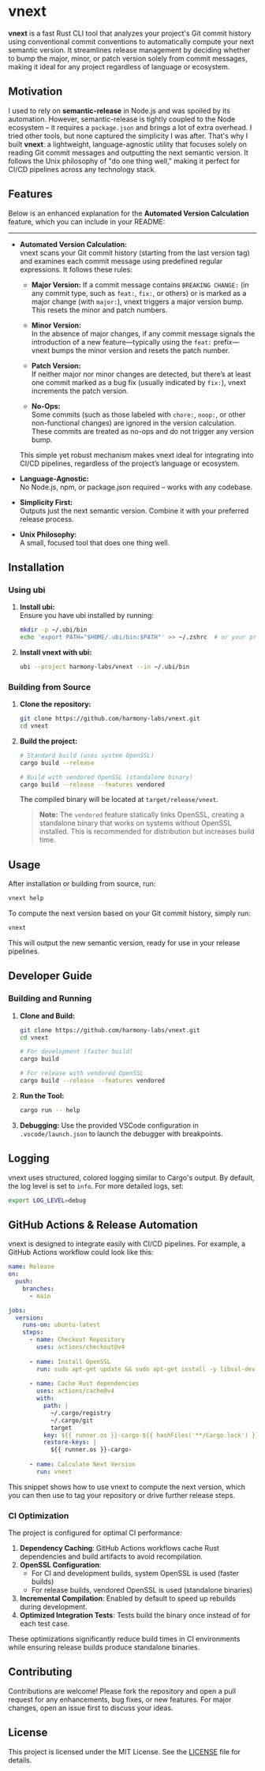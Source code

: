 # vnext

**vnext** is a fast Rust CLI tool that analyzes your project's Git commit history using conventional commit conventions to automatically compute your next semantic version. It streamlines release management by deciding whether to bump the major, minor, or patch version solely from commit messages, making it ideal for any project regardless of language or ecosystem.

## Motivation

I used to rely on **semantic-release** in Node.js and was spoiled by its automation. However, semantic-release is tightly coupled to the Node ecosystem – it requires a `package.json` and brings a lot of extra overhead. I tried other tools, but none captured the simplicity I was after. That's why I built **vnext**: a lightweight, language-agnostic utility that focuses solely on reading Git commit messages and outputting the next semantic version. It follows the Unix philosophy of "do one thing well," making it perfect for CI/CD pipelines across any technology stack.

## Features

Below is an enhanced explanation for the **Automated Version Calculation** feature, which you can include in your README:

---

- **Automated Version Calculation:**  
   vnext scans your Git commit history (starting from the last version tag) and examines each commit message using predefined regular expressions. It follows these rules:

   - **Major Version:**
      If a commit message contains `BREAKING CHANGE:` (in any commit type, such as `feat:`, `fix:`, or others) or is marked as a major change (with `major:`), vnext triggers a major version bump. This resets the minor and patch numbers.

   - **Minor Version:**  
      In the absence of major changes, if any commit message signals the introduction of a new feature—typically using the `feat:` prefix—vnext bumps the minor version and resets the patch number.

   - **Patch Version:**  
      If neither major nor minor changes are detected, but there’s at least one commit marked as a bug fix (usually indicated by `fix:`), vnext increments the patch version.

   - **No-Ops:**  
      Some commits (such as those labeled with `chore:`, `noop:`, or other non-functional changes) are ignored in the version calculation. These commits are treated as no-ops and do not trigger any version bump.

   This simple yet robust mechanism makes vnext ideal for integrating into CI/CD pipelines, regardless of the project’s language or ecosystem.
- **Language-Agnostic:**  
  No Node.js, npm, or package.json required – works with any codebase.
- **Simplicity First:**  
  Outputs just the next semantic version. Combine it with your preferred release process.
- **Unix Philosophy:**  
  A small, focused tool that does one thing well.

## Installation

### Using ubi

1. **Install ubi:**  
   Ensure you have ubi installed by running:
   ```bash
   mkdir -p ~/.ubi/bin
   echo 'export PATH="$HOME/.ubi/bin:$PATH"' >> ~/.zshrc  # or your preferred shell profile
   ```
2. **Install vnext with ubi:**  
   ```bash
   ubi --project harmony-labs/vnext --in ~/.ubi/bin
   ```

### Building from Source

1. **Clone the repository:**
   ```bash
   git clone https://github.com/harmony-labs/vnext.git
   cd vnext
   ```
2. **Build the project:**
   ```bash
   # Standard build (uses system OpenSSL)
   cargo build --release
   
   # Build with vendored OpenSSL (standalone binary)
   cargo build --release --features vendored
   ```
   The compiled binary will be located at `target/release/vnext`.

   > **Note:** The `vendored` feature statically links OpenSSL, creating a standalone binary that works on systems without OpenSSL installed. This is recommended for distribution but increases build time.

## Usage

After installation or building from source, run:
```bash
vnext help
```
To compute the next version based on your Git commit history, simply run:
```bash
vnext
```
This will output the new semantic version, ready for use in your release pipelines.

## Developer Guide

### Building and Running

1. **Clone and Build:**
   ```bash
   git clone https://github.com/harmony-labs/vnext.git
   cd vnext
   
   # For development (faster build)
   cargo build
   
   # For release with vendored OpenSSL
   cargo build --release --features vendored
   ```
2. **Run the Tool:**
   ```bash
   cargo run -- help
   ```
3. **Debugging:**
   Use the provided VSCode configuration in `.vscode/launch.json` to launch the debugger with breakpoints.

## Logging

vnext uses structured, colored logging similar to Cargo's output. By default, the log level is set to `info`. For more detailed logs, set:
```bash
export LOG_LEVEL=debug
```

## GitHub Actions & Release Automation

vnext is designed to integrate easily with CI/CD pipelines. For example, a GitHub Actions workflow could look like this:
```yaml
name: Release
on:
  push:
    branches:
      - main

jobs:
  version:
    runs-on: ubuntu-latest
    steps:
      - name: Checkout Repository
        uses: actions/checkout@v4
        
      - name: Install OpenSSL
        run: sudo apt-get update && sudo apt-get install -y libssl-dev
        
      - name: Cache Rust dependencies
        uses: actions/cache@v4
        with:
          path: |
            ~/.cargo/registry
            ~/.cargo/git
            target
          key: ${{ runner.os }}-cargo-${{ hashFiles('**/Cargo.lock') }}
          restore-keys: |
            ${{ runner.os }}-cargo-
            
      - name: Calculate Next Version
        run: vnext
```
This snippet shows how to use vnext to compute the next version, which you can then use to tag your repository or drive further release steps.

### CI Optimization

The project is configured for optimal CI performance:

1. **Dependency Caching**: GitHub Actions workflows cache Rust dependencies and build artifacts to avoid recompilation.
2. **OpenSSL Configuration**:
   - For CI and development builds, system OpenSSL is used (faster builds)
   - For release builds, vendored OpenSSL is used (standalone binaries)
3. **Incremental Compilation**: Enabled by default to speed up rebuilds during development.
4. **Optimized Integration Tests**: Tests build the binary once instead of for each test case.

These optimizations significantly reduce build times in CI environments while ensuring release builds produce standalone binaries.

## Contributing

Contributions are welcome! Please fork the repository and open a pull request for any enhancements, bug fixes, or new features. For major changes, open an issue first to discuss your ideas.

## License

This project is licensed under the MIT License. See the [LICENSE](LICENSE) file for details.
